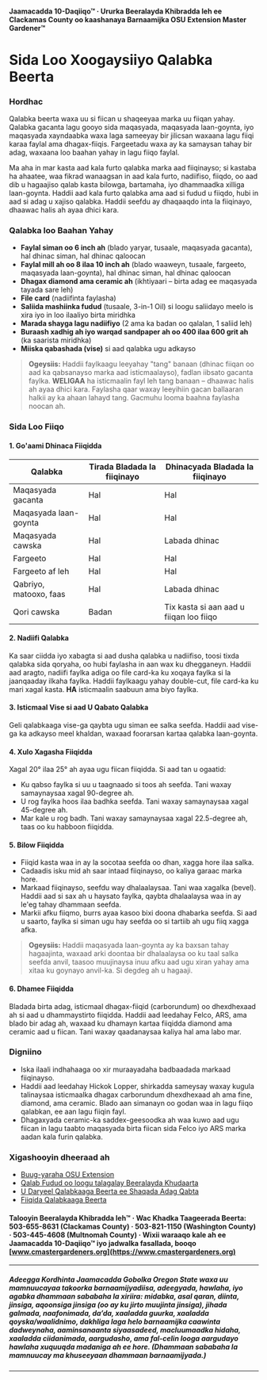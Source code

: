 #### Jaamacadda 10-Daqiiqo™ · Ururka Beeralayda Khibradda leh ee Clackamas County oo kaashanaya Barnaamijka OSU Extension Master Gardener™

# Sida Loo Xoogaysiiyo Qalabka Beerta

### Hordhac

Qalabka beerta waxa uu si fiican u shaqeeyaa marka uu fiiqan yahay. Qalabka gacanta lagu gooyo sida maqasyada, maqasyada laan-goynta, iyo maqasyada xayndaabka waxa laga sameeyay bir jilicsan waxaana lagu fiiqi karaa faylal ama dhagax-fiiqis. Fargeetadu waxa ay ka samaysan tahay bir adag, waxaana loo baahan yahay in lagu fiiqo faylal.

Ma aha in mar kasta aad kala furto qalabka marka aad fiiqinayso; si kastaba ha ahaatee, waa fikrad wanaagsan in aad kala furto, nadiifiso, fiiqdo, oo aad dib u hagaajiso qalab kasta bilowga, bartamaha, iyo dhammaadka xilliga laan-goynta. Haddii aad kala furto qalabka ama aad si fudud u fiiqdo, hubi in aad si adag u xajiso qalabka. Haddii seefdu ay dhaqaaqdo inta la fiiqinayo, dhaawac halis ah ayaa dhici kara.

### Qalabka loo Baahan Yahay

- **Faylal siman oo 6 inch ah** (blado yaryar, tusaale, maqasyada gacanta), hal dhinac siman, hal dhinac qaloocan
- **Faylal mill ah oo 8 ilaa 10 inch ah** (blado waaweyn, tusaale, fargeeto, maqasyada laan-goynta), hal dhinac siman, hal dhinac qaloocan
- **Dhagax diamond ama ceramic ah** (ikhtiyaari – birta adag ee maqasyada tayada sare leh)
- **File card** (nadiifinta faylasha)
- **Saliida mashiinka fudud** (tusaale, 3-in-1 Oil) si loogu saliidayo meelo is xira iyo in loo ilaaliyo birta miridhka
- **Marada shayga lagu nadiifiyo** (2 ama ka badan oo qalalan, 1 saliid leh)
- **Buraash xadhig ah iyo warqad sandpaper ah oo 400 ilaa 600 grit ah** (ka saarista miridhka)
- **Miiska qabashada (vise)** si aad qalabka ugu adkayso

> **Ogeysiis:** Haddii faylkaagu leeyahay "tang" banaan (dhinac fiiqan oo aad ka qabsanayso marka aad isticmaalayso), fadlan iibsato gacanta faylka. **WELIGAA** ha isticmaalin fayl leh tang banaan – dhaawac halis ah ayaa dhici kara. Faylasha qaar waxay leeyihiin gacan ballaaran halkii ay ka ahaan lahayd tang. Gacmuhu looma baahna faylasha noocan ah.

### Sida Loo Fiiqo

#### 1. Go'aami Dhinaca Fiiqidda

| Qalabka               | Tirada Bladada la fiiqinayo | Dhinacyada Bladada la fiiqinayo          |
|-----------------------|-----------------------------|------------------------------------------|
| Maqasyada gacanta     | Hal                         | Hal                                      |
| Maqasyada laan-goynta | Hal                         | Hal                                      |
| Maqasyada cawska      | Hal                         | Labada dhinac                            |
| Fargeeto              | Hal                         | Hal                                      |
| Fargeeto af leh       | Hal                         | Hal                                      |
| Qabriyo, matooxo, faas| Hal                         | Labada dhinac                            |
| Qori cawska           | Badan                       | Tix kasta si aan aad u fiiqan loo fiiqo  |

#### 2. Nadiifi Qalabka

Ka saar ciidda iyo xabagta si aad dusha qalabka u nadiifiso, toosi tixda qalabka sida qoryaha, oo hubi faylasha in aan wax ku dhegganeyn. Haddii aad aragto, nadiifi faylka adiga oo file card-ka ku xoqaya faylka si la jaanqaaday ilkaha faylka. Haddii faylkaagu yahay double-cut, file card-ka ku mari xagal kasta. **HA** isticmaalin saabuun ama biyo faylka.

#### 3. Isticmaal Vise si aad U Qabato Qalabka

Geli qalabkaaga vise-ga qaybta ugu siman ee salka seefda. Haddii aad vise-ga ka adkayso meel khaldan, waxaad foorarsan kartaa qalabka laan-goynta.

#### 4. Xulo Xagasha Fiiqidda

Xagal 20° ilaa 25° ah ayaa ugu fiican fiiqidda. Si aad tan u ogaatid:

- Ku qabso faylka si uu u taagnaado si toos ah seefda. Tani waxay samaynaysaa xagal 90-degree ah.
- U rog faylka hoos ilaa badhka seefda. Tani waxay samaynaysaa xagal 45-degree ah.
- Mar kale u rog badh. Tani waxay samaynaysaa xagal 22.5-degree ah, taas oo ku habboon fiiqidda.

#### 5. Bilow Fiiqidda

- Fiiqid kasta waa in ay la socotaa seefda oo dhan, xagga hore ilaa salka.
- Cadaadis isku mid ah saar intaad fiiqinayso, oo kaliya garaac marka hore.
- Markaad fiiqinayso, seefdu way dhalaalaysaa. Tani waa xagalka (bevel). Haddii aad si sax ah u haysato faylka, qaybta dhalaalaysa waa in ay le'eg tahay dhammaan seefda.
- Markii afku fiiqmo, burrs ayaa kasoo bixi doona dhabarka seefda. Si aad u saarto, faylka si siman ugu hay seefda oo si tartiib ah ugu fiiq xagga afka.

> **Ogeysiis:** Haddii maqasyada laan-goynta ay ka baxsan tahay hagaajinta, waxaad arki doontaa bir dhalaalaysa oo ku taal salka seefda anvil, taasoo muujinaysa inuu afku aad ugu xiran yahay ama xitaa ku goynayo anvil-ka. Si degdeg ah u hagaaji.

#### 6. Dhamee Fiiqidda

Bladada birta adag, isticmaal dhagax-fiiqid (carborundum) oo dhexdhexaad ah si aad u dhammaystirto fiiqidda. Haddii aad leedahay Felco, ARS, ama blado bir adag ah, waxaad ku dhamayn kartaa fiiqidda diamond ama ceramic aad u fiican. Tani waxay qaadanaysaa kaliya hal ama labo mar.

### Digniino

- Iska ilaali indhahaaga oo xir muraayadaha badbaadada markaad fiiqinayso.
- Haddii aad leedahay Hickok Lopper, shirkadda sameysay waxay kugula talinaysaa isticmaalka dhagax carborundum dhexdhexaad ah ama fine, diamond, ama ceramic. Blado aan simanayn oo godan waa in lagu fiiqo qalabkan, ee aan lagu fiiqin fayl.
- Dhagaxyada ceramic-ka saddex-geesoodka ah waa kuwo aad ugu fiican in lagu taabto maqasyada birta fiican sida Felco iyo ARS marka aadan kala furin qalabka.

### Xigashooyin dheeraad ah

- [Buug-yaraha OSU Extension](https://catalog.extension.oregonstate.edu)
- [Qalab Fudud oo loogu talagalay Beeralayda Khudaarta](http://extension.oregonstate.edu/gardening/practical-tools-vegetable-gardener)
- [U Daryeel Qalabkaaga Beerta ee Shaqada Adag Qabta](http://extension.oregonstate.edu/gardening/take-good-care-hard-working-garden-tools)
- [Fiiqida Qalabkaaga Beerta](http://extension.oregonstate.edu/benton/sites/default/files/sharpgdn_insights2012.pdf)

#### Talooyin Beeralayda Khibradda leh™ · Wac Khadka Taageerada Beerta: 503-655-8631 (Clackamas County) · 503-821-1150 (Washington County) · 503-445-4608 (Multnomah County) · Wixii waraaqo kale ah ee Jaamacadda 10-Daqiiqo™ iyo jadwalka fasallada, booqo [www.cmastergardeners.org](https://www.cmastergardeners.org)

---

##### Adeegga Kordhinta Jaamacadda Gobolka Oregon State waxa uu mamnuucayaa takoorka barnaamijyadiisa, adeegyada, hawlaha, iyo agabka dhammaan sababaha la xiriira: midabka, asal qaran, diinta, jinsiga, aqoonsiga jinsiga (oo ay ku jirto muujinta jinsiga), jihada galmada, naafonimada, da’da, xaaladda guurka, xaaladda qoyska/waalidnimo, dakhliga laga helo barnaamijka caawinta dadweynaha, aaminsanaanta siyaasadeed, macluumaadka hidaha, xaaladda ciidanimada, aargudasho, ama fal-celin looga aargudayo hawlaha xuquuqda madaniga ah ee hore. (Dhammaan sababaha la mamnuucay ma khuseeyaan dhammaan barnaamijyada.)
---